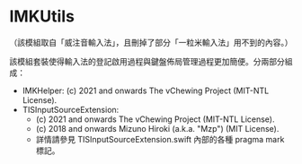 # IMKUtils

（該模組取自「威注音輸入法」，且刪掉了部分「一粒米輸入法」用不到的內容。）

該模組套裝使得輸入法的登記啟用過程與鍵盤佈局管理過程更加簡便。分兩部分組成：

- IMKHelper: (c) 2021 and onwards The vChewing Project (MIT-NTL License).
- TISInputSourceExtension:
  - (c) 2021 and onwards The vChewing Project (MIT-NTL License).
  - (c) 2018 and onwards Mizuno Hiroki (a.k.a. "Mzp") (MIT License).
  - 詳情請參見 TISInputSourceExtension.swift 內部的各種 pragma mark 標記。
